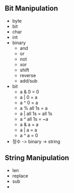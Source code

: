 ## Bit Manipulation
 * byte
 * bit
 * char
 * int 
 * binary
   * and
   * or
   * not
   * xor
   * shift
   * reverse
   * add/sub
 * bit 
   * a & 0 = 0
   * a | 0 = a
   * a ^ 0 = a
   * a % all 1s = a 
   * a | all 1s = all 1s
   * a ^ all 1s = ~a
   * a & a = a
   * a | a = a 
   * a ^ a = 0
 * 정수 -> binary -> string

## String Manipulation
 * len
 * replace
 * sub
 * 
